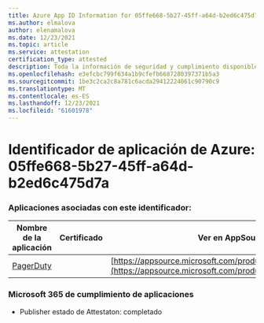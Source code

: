 ```yaml
---
title: Azure App ID Information for 05ffe668-5b27-45ff-a64d-b2ed6c475d7a
ms.author: elmalova
author: elenamalova
ms.date: 12/23/2021
ms.topic: article
ms.service: attestation
certification_type: attested
description: Toda la información de seguridad y cumplimiento disponible para 05ffe668-5b27-45ff-a64d-b2ed6c475d7a.
ms.openlocfilehash: e3efcbc799f634a1b9cfefb6687280397371b5a3
ms.sourcegitcommit: 1be3c2ca2c8a781c6acda29412224061c90790c9
ms.translationtype: MT
ms.contentlocale: es-ES
ms.lasthandoff: 12/23/2021
ms.locfileid: "61601978"
---
```

# <a name="azure-app-id-05ffe668-5b27-45ff-a64d-b2ed6c475d7a"></a>Identificador de aplicación de Azure: 05ffe668-5b27-45ff-a64d-b2ed6c475d7a


### <a name="apps-associated-with-this-id"></a>Aplicaciones asociadas con este identificador:
| **Nombre de la aplicación** | **Certificado** | **Ver en AppSource** |
|--------------|---------------|-----------------------|
| [PagerDuty](https://docs.microsoft.com/microsoft-365-app-certification/forward/WA200001637) |  | [https://appsource.microsoft.com/product/office/WA200001637](https://appsource.microsoft.com/product/office/WA200001637) |

### <a name="microsoft-365-app-compliance-status"></a>Microsoft 365 de cumplimiento de aplicaciones
- Publisher estado de Attestaton: completado
